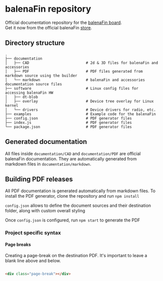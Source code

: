 # balenaFin repository
Official documentation repository for the [balenaFin board](https://balenafin.io).  
Get it now from the official balenaFin [store](https://store.balena.io/).

## Directory structure

    .
    ├── documentation
    │   ├── CAD                          # 2d & 3D files for balenaFin and accessories
    │   ├── PDF                          # PDF files generated from markdown source using the builder
    │   └── markdown                     # balenaFin and accessories documentation source files
    ├── software                         # Linux config files for accessing balenaFin HW
    │   ├── dt-blob
    │   ├── overlay                      # Device tree overlay for Linux kernel
    │   └── drivers                      # Device drivers for radio, etc.
    ├── examples                         # Example code for the balenaFin
    ├── config.json                      # PDF generator files
    ├── index.js                         # PDF generator files
    └── package.json                     # PDF generator files

## Generated documentation

All files inside `documentation/CAD` and `documentation/PDF` are official balenaFin documentation. 
They are automatically generated from markdown files in `documentation/markdown`. 

## Building PDF releases

All PDF documentation is generated automatically from markdown files. To install the PDF generator, clone the repository and run `npm install`

`config.json` allows to define the document sources and their destination folder, along with custom overall styling

Once `config.json` is configured, run `npm start` to generate the PDF


### Project specific syntax

#### Page breaks

Creating a page-break on the destination PDF. 
It's important to leave a blank line above and below. 

```html

<div class="page-break"></div>

```
